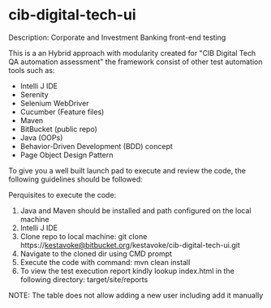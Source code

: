 # cib-digital-tech-ui

Description: Corporate and Investment Banking front-end testing

This is a an Hybrid approach with modularity created for "CIB Digital Tech QA automation assessment" the framework consist of other test automation tools such as:
- Intelli J IDE
- Serenity
- Selenium WebDriver
- Cucumber (Feature files)
- Maven
- BitBucket (public repo)
- Java (OOPs)
- Behavior-Driven Development (BDD) concept
- Page Object Design Pattern

To give you a well built launch pad to execute and review the code, the following guidelines should be followed:

Perquisites to execute the code:
1. Java  and Maven should be installed and path configured on the local machine
2. Intelli J IDE
3. Clone repo to local machine: git clone https://kestavoke@bitbucket.org/kestavoke/cib-digital-tech-ui.git
4. Navigate to the cloned dir using CMD prompt
5. Execute the code with command: mvn clean install
6. To view the test execution report kindly lookup index.html in the following directory: target/site/reports


NOTE: The table does not allow adding a new user including add it manually
